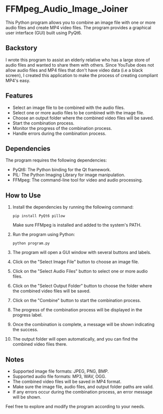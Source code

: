 # FFMpeg_Audio_Image_Joiner

This Python program allows you to combine an image file with one or more audio files and create MP4 video files. The program provides a graphical user interface (GUI) built using PyQt6.

## Backstory

I wrote this program to assist an elderly relative who has a large store of audio files and wanted to share them with others. Since YouTube does not allow audio files and MP4 files that don't have video data (i.e a black screen), I created this application to make the process of creating compliant MP4's easy.

## Features

- Select an image file to be combined with the audio files.
- Select one or more audio files to be combined with the image file.
- Choose an output folder where the combined video files will be saved.
- Start the combination process.
- Monitor the progress of the combination process.
- Handle errors during the combination process.

## Dependencies

The program requires the following dependencies:

- PyQt6: The Python binding for the Qt framework.
- PIL: The Python Imaging Library for image manipulation.
- FFMpeg: The command-line tool for video and audio processing.

## How to Use

1. Install the dependencies by running the following command:
   ```
   pip install PyQt6 pillow
   ```
   Make sure FFMpeg is installed and added to the system's PATH.

2. Run the program using Python:
   ```
   python program.py
   ```

3. The program will open a GUI window with several buttons and labels.

4. Click on the "Select Image File" button to choose an image file.

5. Click on the "Select Audio Files" button to select one or more audio files.

6. Click on the "Select Output Folder" button to choose the folder where the combined video files will be saved.

7. Click on the "Combine" button to start the combination process.

8. The progress of the combination process will be displayed in the progress label.

9. Once the combination is complete, a message will be shown indicating the success.

10. The output folder will open automatically, and you can find the combined video files there.

## Notes

- Supported image file formats: JPEG, PNG, BMP.
- Supported audio file formats: MP3, WAV, OGG.
- The combined video files will be saved in MP4 format.
- Make sure the image file, audio files, and output folder paths are valid.
- If any errors occur during the combination process, an error message will be shown.

Feel free to explore and modify the program according to your needs.
